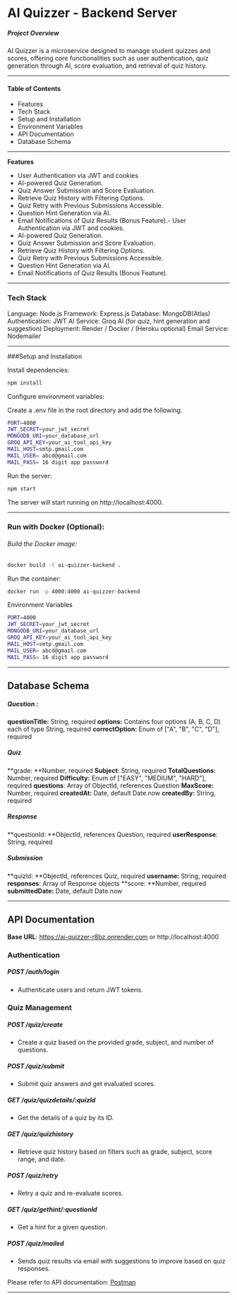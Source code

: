 # AI Quizzer - Backend Server

##### Project Overview
AI Quizzer is a microservice designed to manage student quizzes and scores, offering core functionalities such as user authentication, quiz generation through AI, score evaluation, and retrieval of quiz history.

------------

#### **Table of Contents**
- Features
- Tech Stack
- Setup and Installation
- Environment Variables
- API Documentation
- Database Schema



------------


**Features**
-  User Authentication via JWT and cookies
-  AI-powered Quiz Generation.
- Quiz Answer Submission and Score Evaluation.
- Retrieve Quiz History with Filtering Options.
- Quiz Retry with Previous Submissions Accessible.
- Question Hint Generation via AI.
- Email Notifications of Quiz Results (Bonus Feature).- User Authentication via JWT and cookies.
- AI-powered Quiz Generation.
- Quiz Answer Submission and Score Evaluation.
- Retrieve Quiz History with Filtering Options.
- Quiz Retry with Previous Submissions Accessible.
- Question Hint Generation via AI.
- Email Notifications of Quiz Results (Bonus Feature).


------------


### 
### **Tech Stack**
Language: Node.js
Framework: Express.js
Database: MongoDB(Atlas)
Authentication: JWT
AI Service: Groq AI (for quiz, hint generation and suggestion)
Deployment: Render / Docker / (Heroku optional)
Email Service: Nodemailer


------------


###Setup and Installation

Install dependencies:
```bash
npm install
```

Configure environment variables:

Create a .env file in the root directory and add the following:


```bash
PORT=4000
JWT_SECRET=your_jwt_secret
MONGODB_URI=your_database_url
GROQ_API_KEY=your_ai_tool_api_key
MAIL_HOST=smtp.gmail.com
MAIL_USER= abcd@gmail.com
MAIL_PASS= 16 digit app password
```


Run the server:
```bash
npm start
```
The server will start running on http://localhost:4000.


------------


### Run with Docker (Optional):

###### Build the Docker image:
```bash
docker build -t ai-quizzer-backend .
```
Run the container:
```bash
docker run -p 4000:4000 ai-quizzer-backend
```
Environment Variables
```bash
PORT=4000
JWT_SECRET=your_jwt_secret
MONGODB_URI=your_database_url
GROQ_API_KEY=your_ai_tool_api_key
MAIL_HOST=smtp.gmail.com
MAIL_USER= abcd@gmail.com
MAIL_PASS= 16 digit app password
```





------------

## Database Schema

##### Question : 
**questionTitle:** String, required
**options:** Contains four options (A, B, C, D) each of type String, required
**correctOption:** Enum of ["A", "B", "C", "D"], required


##### Quiz
**grade: **Number, required
**Subject**: String, required
**TotalQuestions**: Number, required
**Difficulty:** Enum of ["EASY", "MEDIUM", "HARD"], required
**questions**: Array of ObjectId, references Question
**MaxScore:** Number, required
**createdAt:** Date, default Date.now
**createdBy:** String, required

##### Response
**questionId: **ObjectId, references Question, required
**userResponse**: String, required

##### Submission
**quizId: **ObjectId, references Quiz, required
**username:** String, required
**responses**: Array of Response objects
**score: **Number, required
**submittedDate:** Date, default Date.now

------------




## API Documentation

**Base URL**: https://ai-quizzer-r8bz.onrender.com or http://localhost:4000

### Authentication

##### POST      **/auth/login**
- Authenticate users and return JWT tokens.

### Quiz Management

##### POST /quiz/create
- Create a quiz based on the provided grade, subject, and number of questions.

##### POST /quiz/submit
- Submit quiz answers and get evaluated scores.

##### GET /quiz/quizdetails/:quizId
- Get the details of a quiz by its ID.

##### GET /quiz/quizhistory
- Retrieve quiz history based on filters such as grade, subject, score range, and date.

##### POST /quiz/retry
- Retry a quiz and re-evaluate scores.

##### GET /quiz/gethint/:questionId
- Get a hint for a given question.

##### POST /quiz/mailed
- Sends quiz results via email with suggestions to improve based on quiz responses.


Please refer to API documentation:  [Postman](https://documenter.getpostman.com/view/32462157/2sAXqtc27D "Postman")

------------


